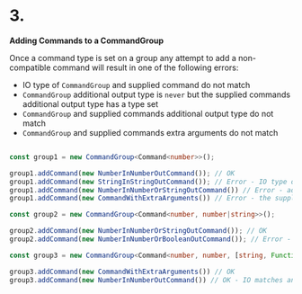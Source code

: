 
# 3.

**Adding Commands to a CommandGroup**

Once a command type is set on a group any attempt to add a non-compatible command will result in one of the following errors:

- IO type of `CommandGroup` and supplied command do not match
- `CommandGroup` additional output type is `never` but the supplied commands additional output type has a type set
- `CommandGroup` and supplied commands additional output type do not match
- `CommandGroup` and supplied commands extra arguments do not match

```ts

const group1 = new CommandGroup<Command<number>>();

group1.addCommand(new NumberInNumberOutCommand()); // OK
group1.addCommand(new StringInStringOutCommand()); // Error - IO type of CommandGroup and supplied commands do not match
group1.addCommand(new NumberInNumberOrStringOutCommand()) // Error - additional output type is `never` but the supplied commands additional output type has a type set
group1.addCommand(new CommandWithExtraArguments()) // Error - the supplied commands extra arguments do not match

const group2 = new CommandGroup<Command<number, number|string>>();

group2.addCommand(new NumberInNumberOrStringOutCommand()); // OK
group2.addCommand(new NumberInNumberOrBooleanOutCommand()); // Error - supplied commands additional output type do not match

const group3 = new CommandGroup<Command<number, number, [string, Function]>>();

group3.addCommand(new CommandWithExtraArguments()) // OK
group3.addCommand(new NumberInNumberOutCommand()) // OK - IO matches and has no extra args
```
